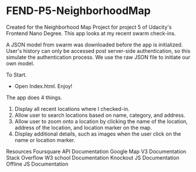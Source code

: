 # FEND-P5-NeighborhoodMap
Created for the Neighborhood Map Project for project 5 of Udacity's Frontend Nano Degree.
This app looks at my recent swarm check-ins.

A JSON model from swarm was downloaded before the app is initialized. User's history can only be accessed post server-side authentication, so this simulate the authentication process.
We use the raw JSON file to initiate our own model.

To Start.
- Open Index.html. Enjoy!

The app does 4 things.
1. Display all recent locations where I checked-in.
2. Allow user to search locations based on name, category, and address.
3. Allow user to zoom onto a location by clicking the name of the location, address of the location, and location marker on the map.
4. Display additional details, such as images when the user click on the name or location marker.

Resources
Foursquare API Documentation
Google Map V3 Documentation
Stack Overflow
W3 school Documentation
Knockout JS Documentation
Offline JS Documentation